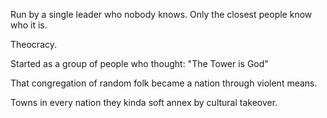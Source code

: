 Run by a single leader who nobody knows. Only the closest people know who it is.

Theocracy.

Started as a group of people who thought: "The Tower is God"

That congregation of random folk became a nation through violent means.

Towns in every nation they kinda soft annex by cultural takeover.